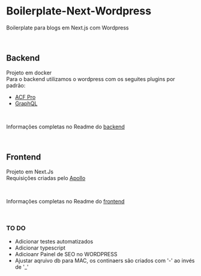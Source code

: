 # Boilerplate-Next-Wordpress

Boilerplate para blogs em Next.js com Wordpress

<br />

## Backend

Projeto em docker <br />
Para o backend utilizamos o wordpress com os seguites plugins por padrão:

- [ACF Pro](https://www.advancedcustomfields.com/resources/)
- [GraphQL](https://www.wpgraphql.com/docs/posts-and-pages)

<br />

Informações completas no Readme do [backend](https://github.com/Raccoon-Monks/Boilerplate-Next-Wordpress/tree/main/backend)

<br />

## Frontend

Projeto em Next.Js <br />
Requisições criadas pelo [Apollo](https://www.apollographql.com/docs/react/get-started)

<br />

Informações completas no Readme do [frontend](https://github.com/Raccoon-Monks/Boilerplate-Next-Wordpress/tree/main/frontend)

<br />

### TO DO

- Adicionar testes automatizados
- Adicionar typescript
- Adicioanr Painel de SEO no WORDPRESS
- Ajustar aqruivo db para MAC, os continaers são criados com '-' ao invés de '\_'
